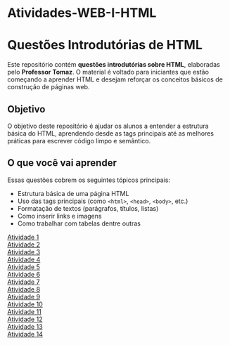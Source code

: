 # Atividades-WEB-I-HTML


# Questões Introdutórias de HTML

Este repositório contém **questões introdutórias sobre HTML**, elaboradas pelo **Professor Tomaz**. O material é voltado para iniciantes que estão começando a aprender HTML e desejam reforçar os conceitos básicos de construção de páginas web.

## Objetivo

O objetivo deste repositório é ajudar os alunos a entender a estrutura básica do HTML, aprendendo desde as tags principais até as melhores práticas para escrever código limpo e semântico.

## O que você vai aprender

Essas questões cobrem os seguintes tópicos principais:

- Estrutura básica de uma página HTML
- Uso das tags principais (como `<html>`, `<head>`, `<body>`, etc.)
- Formatação de textos (parágrafos, títulos, listas)
- Como inserir links e imagens
- Como trabalhar com tabelas
 dentre outras 


[Atividade 1](Atividade01.html)<br>
[Atividade 2](Atividade02.html)<br>
[Atividade 3](Atividade03.html)<br>
[Atividade 4](Atividade04.html)<br>
[Atividade 5](Atividade05.html)<br>
[Atividade 6](Atividade06.html)<br>
[Atividade 7](Atividade07.html)<br>
[Atividade 8](Atividade08.html)<br>
[Atividade 9](Atividade09.html)<br>
[Atividade 10](Atividade10.html)<br>
[Atividade 11](Atividade11.html)<br>
[Atividade 12](Atividade12.html)<br>
[Atividade 13](Atividade13.html)<br>
[Atividade 14](Atividade14.html)<br>


